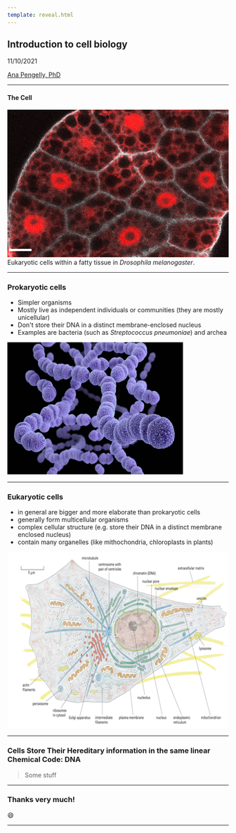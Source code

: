 ```yaml
---
template: reveal.html
---
```

## Introduction to cell biology
11/10/2021

[Ana Pengelly, PhD](http://anapengelly.info/)


---

####  The Cell
![Alt text](foxo_NR_0.png "Eukaryotic cell and its organelles")
Eukaryotic cells within a fatty tissue in *Drosophila melanogaster*.

[//]: # (<img title="eukaryotic_cell" alt="Alt text" src="/images/euca_cell.png">)

---

### Prokaryotic cells
* Simpler organisms
* Mostly live as independent individuals or communities (they are mostly unicellular)
* Don't store their DNA in a distinct membrane-enclosed nucleus
* Examples are bacteria (such as *Streptococcus pneumoniae*)  and archea 

<img title="streptococcus_pneumoniae_0" src=streptococcus_pneumoniae_0.png width="400" height="300">

---

### Eukaryotic cells
* in general are bigger and more elaborate than prokaryotic cells
* generally form multicellular organisms
* complex cellular structure (e.g. store their DNA in a distinct membrane enclosed nucleus)
* contain many organelles (like mithochondria, chloroplasts in plants)

<img title="eukaryotic" src= euca_cell.png width="600" height="400">

---

### Cells Store Their Hereditary information in the same linear Chemical Code: DNA
 

> Some stuff

---

###  Thanks very much! 

:smile:

---
